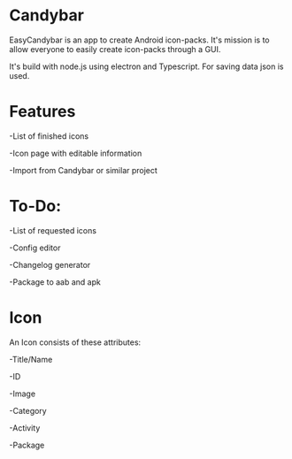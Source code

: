 # Candybar
EasyCandybar is an app to create Android icon-packs. It's mission is to allow everyone to easily create icon-packs through a GUI.

It's build with node.js using electron and Typescript. For saving data json is used.

# Features
-List of finished icons

-Icon page with editable information

-Import from Candybar or similar project

# To-Do:
-List of requested icons

-Config editor

-Changelog generator

-Package to aab and apk


# Icon
An Icon consists of these attributes:

-Title/Name

-ID

-Image

-Category

-Activity

-Package
